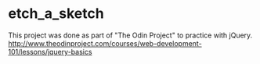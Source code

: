 # etch_a_sketch
This project was done as part of "The Odin Project" to practice with jQuery.
http://www.theodinproject.com/courses/web-development-101/lessons/jquery-basics
